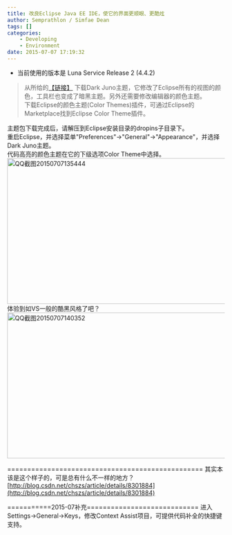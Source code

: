 ```yaml
---
title: 改良Eclipse Java EE IDE，使它的界面更顺眼、更酷炫
author: Semprathlon / Simfae Dean
tags: []
categories:
	- Developing
	- Environment
date: 2015-07-07 17:19:32
---
```

* 当前使用的版本是 Luna Service Release 2 (4.4.2)    

> 从所给的[【链接】](https://github.com/downloads/rogerdudler/eclipse-ui-themes/com.github.eclipsecolortheme.themes_1.0.0.201207121019.zip) 下载Dark Juno主题，它修改了Eclipse所有的视图的颜色，工具栏也变成了暗黑主题。另外还需要修改编辑器的颜色主题。   
>下载Eclipse的颜色主题(Color Themes)插件，可通过Eclipse的Marketplace找到Eclipse Color Theme插件。   


主题包下载完成后，请解压到Eclipse安装目录的dropins子目录下。   
重启Eclipse，并选择菜单"Preferences"->"General"->"Appearance"，并选择Dark Juno主题。   
代码高亮的颜色主题在它的下级选项Color Theme中选择。   
<a href="/blog/uploads/2015/07/QQ截图20150707135444.png"><img src="/blog/uploads/2015/07/QQ截图20150707135444-1024x552.png" alt="QQ截图20150707135444" width="625" height="337" class="alignnone size-large wp-image-934" /></a>   
体验到如VS一般的酷黑风格了吧？
<a href="/blog/uploads/2015/07/QQ截图20150707140352.png"><img src="/blog/uploads/2015/07/QQ截图20150707140352-1024x552.png" alt="QQ截图20150707140352" width="625" height="337" class="alignnone size-large wp-image-935" /></a>   

=================================================
其实本该是这个样子的，可是总有什么不一样的地方？
[http://blog.csdn.net/chszs/article/details/8301884](http://blog.csdn.net/chszs/article/details/8301884)

===========2015-07补充============================
进入Settings->General->Keys，修改Context Assist项目，可提供代码补全的快捷键支持。

